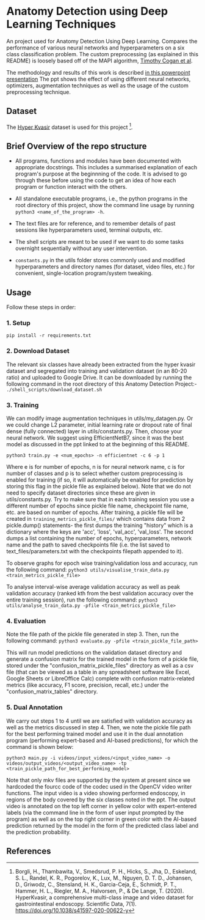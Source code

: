 # Anatomy Detection using Deep Learning Techniques 

An project used for Anatomy Detection Using Deep Learning. Compares the performance of various neural networks 
and hyperparameters on a six class classification problem. The custom preprocessing (as explained in this 
README) is loosely based off of the MAPI algorithm, [Timothy Cogan et al](./materials/cogan2019.pdf).   

The methodology and results of this work is described [in this powerpoint presentation](./materials/AnatomyDetection_Inceptionv4_cogan.pptx)
The ppt shows the effect of using different neural networks, optimizers, augmentation techniques as well as the 
usage of the custom preprocessing technique.

## Dataset

The [Hyper Kvasir](https://datasets.simula.no/hyper-kvasir/) dataset is used for this project [^1].

## Brief Overview of the repo structure

* All programs, functions and modules have been documented with appropriate docstrings. This includes a 
  summarised explanation of each program's purpose at the beginnning of the code. It is advised to go through 
  these before using the code to get an idea of how each program or function interact with the others.

* All standalone executable programs, i.e., the python programs in the root directory of this project, show the command line usage by running `python3 <name_of_the_program> -h`.  

* The text files are for reference, and to remember details of past sessions like hyperparameters used, terminal outputs, etc.

* The shell scripts are meant to be used if we want to do some tasks overnight sequentially without any user intervention.

* `constants.py` in the utils folder stores commonly used and modified hyperparameters and directory names (for dataset, video files, etc.) for convenient, single-location program/system tweaking.



## Usage

Follow these steps in order:

### 1. Setup
`pip install -r requirements.txt`  

### 2. Download Dataset
The relevant six classes have already been extracted from the hyper kvasir dataset and segregated into training and validation dataset (in an 80-20 ratio) and uploaded to Google Drive. It can be downloaded by running the following command in the root directory of this Anatomy Detection Project:-
`./shell_scripts/download_dataset.sh`

### 3. Training
We can modify image augmentation techniques in utils/my_datagen.py. Or we could change L2 parameter, initial learning rate or dropout rate of final dense (fully connected) layer in utils/constants.py. Then, choose your neural network. We suggest using EfficientNetB7, since it was the best model as discussed in the ppt linked to at the beginning of this README.  

`python3 train.py -e <num_epochs> -n efficientnet -c 6 -p 1`  

Where e is for number of epochs, n is for neural network name, c is for number of classes and p is to select whether custom preprocessing is enabled for training (if so, it will automatically be enabled for prediction by storing this flag in the pickle file as explained below). Note that we do not need to specify dataset directories since these are given in utils/constants.py. Try to make sure that in each training session you use a different number of epochs since pickle file name, checkpoint file name, etc. are based on number of epochs.
After training, a pickle file will be created in `training_metrics_pickle_files/` which contains data from 2 pickle.dump() statements- the first dumps the training "history" which is a dictionary where the keys are 'acc', 'loss', 'val_acc', 'val_loss'. The second dumps a list containing the number of epochs, hyperparameters, network name and the path to saved checkpoints file (i.e. the list saved to text_files/parameters.txt with the checkpoints filepath appended to it).   

To observe graphs for epoch wise training/validation loss and accuracy, run the following command:
`python3 utils/visualise_train_data.py <train_metrics_pickle_file>`  

To analyse interval-wise average validation accuracy as well as peak validation accuracy (ranked kth from the best validation accuracy over the entire training session), run the following command:
`python3 utils/analyse_train_data.py -pfile <train_metrics_pickle_file>`



### 4. Evaluation
Note the file path of the pickle file generated in step 3. Then, run the following command:
`python3 evaluate.py -pfile <train_pickle_file_path>`

This will run model predictions on the validation dataset directory and generate a confusion matrix for the trained model in the form of a pickle file, stored under the "confusion_matrix_pickle_files" directory as well as a csv file (that can be viewed as a table in any spreadsheet software like Excel, Google Sheets or LibreOffice Calc) complete with confusion matrix-related metrics (like accuracy, F1 score, precision, recall, etc.) under the "confusion_matrix_tables" directory.  


### 5. Dual Annotation
We carry out steps 1 to 4 until we are satisfied with validation accuracy as well as the metrics discussed in step 4. Then, we note the pickle file path for the best performing trained model and use it in the dual annotation program (performing expert-based and AI-based predictions), for which the command is shown below:

`python3 main.py -i videos/input_videos/<input_video_name> -o videos/output_videos/<output_video_name> -tp <train_pickle_path_for_best_performing_model>` 

Note that only mkv files are supported by the system at present since we hardcoded the fourcc code of the codec used in the OpenCV video writer functions.
The input video is a video showing performed endoscopy, in regions of the body covered by the six classes noted in the ppt. The output video is annotated on the top left corner in yellow color with expert-entered labels (via the command line in the form of user input prompted by the program) as well as on the top right corner in green color with the AI-based prediction returned by the model in the form of the predicted class label and the prediction probability. 


## References

[^1]: Borgli, H., Thambawita, V., Smedsrud, P. H., Hicks, S., Jha, D., Eskeland, S. L., Randel, K. R., 
Pogorelov, K., Lux, M., Nguyen, D. T. D., Johansen, D., Griwodz, C., Stensland, H. K., Garcia-Ceja, E., Schmidt,
P. T., Hammer, H. L., Riegler, M. A., Halvorsen, P., & De Lange, T. (2020). HyperKvasir, a comprehensive 
multi-class image and video dataset for gastrointestinal endoscopy. Scientific Data, 7(1).
https://doi.org/10.1038/s41597-020-00622-y